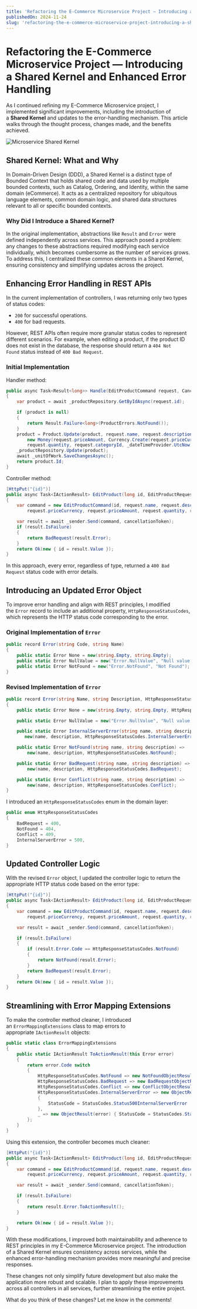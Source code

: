 ```yaml
---
title: 'Refactoring the E-Commerce Microservice Project — Introducing a Shared Kernel and Enhanced Error Handling'
publishedOn: 2024-11-24
slug: 'refactoring-the-e-commerce-microservice-project-introducing-a-shared-kernel-and-enhanced-error-handling'
---
```


# Refactoring the E-Commerce Microservice Project — Introducing a Shared Kernel and Enhanced Error Handling

As I continued refining my E-Commerce Microservice project, I implemented significant improvements, including the introduction of a **Shared Kernel** and updates to the error-handling mechanism. This article walks through the thought process, changes made, and the benefits achieved.

![Microservice Shared Kernel](./attachments/1_8qKrGqDDRidjzmL5mCvurg.webp)

## Shared Kernel: What and Why

In Domain-Driven Design (DDD), a Shared Kernel is a distinct type of Bounded Context that holds shared code and data used by multiple bounded contexts, such as Catalog, Ordering, and Identity, within the same domain (eCommerce). It acts as a centralized repository for ubiquitous language elements, common domain logic, and shared data structures relevant to all or specific bounded contexts.

### Why Did I Introduce a Shared Kernel?

In the original implementation, abstractions like `Result` and `Error` were defined independently across services. This approach posed a problem: any changes to these abstractions required modifying each service individually, which becomes cumbersome as the number of services grows. To address this, I centralized these common elements in a Shared Kernel, ensuring consistency and simplifying updates across the project.

## Enhancing Error Handling in REST APIs

In the current implementation of controllers, I was returning only two types of status codes:

- `200` for successful operations.
- `400` for bad requests.

However, REST APIs often require more granular status codes to represent different scenarios. For example, when editing a product, if the product ID does not exist in the database, the response should return a `404 Not Found` status instead of `400 Bad Request`.

### Initial Implementation

Handler method:

```csharp
public async Task<Result<long>> Handle(EditProductCommand request, CancellationToken cancellationToken)
{
    var product = await _productRepository.GetByIdAsync(request.id);

    if (product is null)
    {
        return Result.Failure<long>(ProductErrors.NotFound());
    }
    product = Product.Update(product, request.name, request.description,
        new Money(request.priceAmount, Currency.Create(request.priceCurrency)),
        request.quantity, request.categoryId, _dateTimeProvider.UtcNow);
    _productRepository.Update(product);
    await _unitOfWork.SaveChangesAsync();
    return product.Id;
}
```

Controller method:

```csharp
[HttpPut("{id}")]
public async Task<IActionResult> EditProduct(long id, EditProductRequest request, CancellationToken cancellationToken)
{
    var command = new EditProductCommand(id, request.name, request.description,
        request.priceCurrency, request.priceAmount, request.quantity, request.categoryId);

    var result = await _sender.Send(command, cancellationToken);
    if (result.IsFailure)
    {
        return BadRequest(result.Error);
    }
    return Ok(new { id = result.Value });
}
```

In this approach, every error, regardless of type, returned a `400 Bad Request` status code with error details.

## Introducing an Updated Error Object

To improve error handling and align with REST principles, I modified the `Error` record to include an additional property, `HttpResponseStatusCodes`, which represents the HTTP status code corresponding to the error.

### Original Implementation of `Error`

```csharp
public record Error(string Code, string Name)
{
    public static Error None = new(string.Empty, string.Empty);
    public static Error NullValue = new("Error.NullValue", "Null value was provided");
    public static Error NotFound = new("Error.NotFound", "Not Found");
}
```

### Revised Implementation of `Error`

```csharp
public record Error(string Name, string Description, HttpResponseStatusCodes Code)
{
    public static Error None = new(string.Empty, string.Empty, HttpResponseStatusCodes.InternalServerError);

    public static Error NullValue = new("Error.NullValue", "Null value was provided", HttpResponseStatusCodes.BadRequest);

    public static Error InternalServerError(string name, string description) =>
       new(name, description, HttpResponseStatusCodes.InternalServerError);

    public static Error NotFound(string name, string description) =>
        new(name, description, HttpResponseStatusCodes.NotFound);

    public static Error BadRequest(string name, string description) =>
        new(name, description, HttpResponseStatusCodes.BadRequest);

    public static Error Conflict(string name, string description) =>
        new(name, description, HttpResponseStatusCodes.Conflict);
}
```

I introduced an `HttpResponseStatusCodes` enum in the domain layer:

```csharp
public enum HttpResponseStatusCodes
{
    BadRequest = 400,
    NotFound = 404,
    Conflict = 409,
    InternalServerError = 500,
}
```

## Updated Controller Logic

With the revised `Error` object, I updated the controller logic to return the appropriate HTTP status code based on the error type:

```csharp
[HttpPut("{id}")]
public async Task<IActionResult> EditProduct(long id, EditProductRequest request, CancellationToken cancellationToken)
{
    var command = new EditProductCommand(id, request.name, request.description,
        request.priceCurrency, request.priceAmount, request.quantity, request.categoryId);

    var result = await _sender.Send(command, cancellationToken);

    if (result.IsFailure)
    {
        if (result.Error.Code == HttpResponseStatusCodes.NotFound)
        {
            return NotFound(result.Error);
        }
        return BadRequest(result.Error);
    }
    return Ok(new { id = result.Value });
}
```

## Streamlining with Error Mapping Extensions

To make the controller method cleaner, I introduced an `ErrorMappingExtensions` class to map errors to appropriate `IActionResult` objects:

```csharp
public static class ErrorMappingExtensions
{
    public static IActionResult ToActionResult(this Error error)
    {
        return error.Code switch
        {
            HttpResponseStatusCodes.NotFound => new NotFoundObjectResult(error),
            HttpResponseStatusCodes.BadRequest => new BadRequestObjectResult(error),
            HttpResponseStatusCodes.Conflict => new ConflictObjectResult(error),
            HttpResponseStatusCodes.InternalServerError => new ObjectResult(error)
            {
                StatusCode = StatusCodes.Status500InternalServerError
            },
            _ => new ObjectResult(error) { StatusCode = StatusCodes.Status500InternalServerError }
        };
    }
}
```

Using this extension, the controller becomes much cleaner:

```csharp
[HttpPut("{id}")]
public async Task<IActionResult> EditProduct(long id, EditProductRequest request, CancellationToken cancellationToken)
{
    var command = new EditProductCommand(id, request.name, request.description,
        request.priceCurrency, request.priceAmount, request.quantity, request.categoryId);

    var result = await _sender.Send(command, cancellationToken);

    if (result.IsFailure)
    {
        return result.Error.ToActionResult();
    }

    return Ok(new { id = result.Value });
}
```

With these modifications, I improved both maintainability and adherence to REST principles in my E-Commerce Microservice project. The introduction of a Shared Kernel ensures consistency across services, while the enhanced error-handling mechanism provides more meaningful and precise responses.

These changes not only simplify future development but also make the application more robust and scalable. I plan to apply these improvements across all controllers in all services, further streamlining the entire project.

What do you think of these changes? Let me know in the comments!
